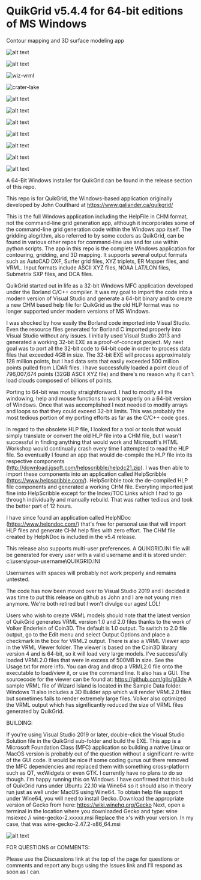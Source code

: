 # QuikGrid v5.4.4 for 64-bit editions of MS Windows
Contour mapping and 3D surface modeling app

![alt text](https://github.com/ferrellsl/QuikGrid/blob/main/Screenshots/Wiz1.png?raw=true)

![alt text](https://github.com/ferrellsl/QuikGrid/blob/main/Screenshots/Wiz2.png?raw=true)

![wiz-vrml](https://github.com/ferrellsl/QuikGrid/assets/5926287/295e3dae-e627-4603-8084-947a175ffa2a)

![crater-lake](https://github.com/ferrellsl/QuikGrid/assets/5926287/37f64102-4d5b-4008-98e9-b4ff4124e6f4)

![alt text](https://github.com/ferrellsl/QuikGrid/blob/main/Screenshots/Wiz3.png?raw=true)

![alt text](https://github.com/ferrellsl/QuikGrid/blob/main/Screenshots/Wiz4.png?raw=true)

![alt text](https://github.com/ferrellsl/QuikGrid/blob/main/Screenshots/wiz5.png?raw=true)

![alt text](https://github.com/ferrellsl/QuikGrid/blob/main/Screenshots/wiz6.png?raw=true)

![alt text](https://github.com/ferrellsl/QuikGrid/blob/main/Screenshots/wiz7.png?raw=true)

![alt text](https://github.com/ferrellsl/QuikGrid/blob/main/Screenshots/wiz-5ft-gradient.png?raw=true)

![alt text](https://github.com/ferrellsl/QuikGrid/blob/main/Screenshots/DXF-contours.png?raw=true)

A 64-Bit Windows installer for QuikGrid can be found in the release section of this repo.

This repo is for QuikGrid, the Windows-based application originally developed by John Coulthard at https://www.galiander.ca/quikgrid/

This is the full Windows application including the HelpFile in CHM format, not the command-line grid generation app, although it incorporates some of the command-line grid generation code within the Windows app itself.  The gridding alogrithm, also referred to by some coders as QuikGrid, can be found in various other repos for command-line use and for use within python scripts.  The app in this repo is the complete Windows application for contouring, gridding, and 3D mapping.  It supports several output formats such as AutoCAD DXF, Surfer grid files, XYZ triplets, ER Mapper files, and VRML.  Input formats include ASCII XYZ files, NOAA LAT/LON files, Submetrix SXP files, and DCA files.

QuikGrid started out in life as a 32-bit Windows MFC application developed under the Borland C/C++ compiler.  It was my goal to import the code into a modern version of Visual Studio and generate a 64-bit binary and to create a new CHM based help file for QuikGrid as the old HLP format was no longer supported under modern versions of MS Windows.

I was shocked by how easily the Borland code imported into Visual Studio. Even the resource files generated for Borland C imported properly into Visual Studio without any issues.  I initially used Visual Studio 2013 and generated a working 32-bit EXE as a proof-of-concept project.  My next goal was to port all the 32-bit code to 64-bit code in order to process data files that exceeded 4GB in size.  The 32-bit EXE will process approximately 128 million points, but I had data sets that easily exceeded 500 million points pulled from LIDAR files.  I have successfully loaded a point cloud of 796,007,674 points (32GB ASCII XYZ file) and there's no reason why it can't load clouds composed of billions of points.

Porting to 64-bit was mostly straightforward.  I had to modify all the windowing, help and mouse functions to work properly on a 64-bit version of Windows.  Once that was accomplished I next needed to modify arrays and loops so that they could exceed 32-bit limits.  This was probably the most tedious portion of my porting efforts as far as the C/C++ code goes.  

In regard to the obsolete HLP file, I looked for a tool or tools that would simply translate or convert the old HLP file into a CHM file, but I wasn't successful in finding anything that would work and Microsoft's HTML Workshop would continually crash every time I attempted to read the HLP file.  So eventually I found an app that would de-compile the HLP file into its respective components (http://download.jgsoft.com/helpscribble/helpdc21.zip). I was then able to import these components into an application called HelpScribble (https://www.helpscribble.com/). HelpScribble took the de-compiled HLP file components and generated a working CHM file.  Everyting imported just fine into HelpScribble except for the Index/TOC Links which I had to go through individually and manually rebuild.  That was rather tedious and took the better part of 12 hours.

I have since found an application called HelpNDoc (https://www.helpndoc.com/) that's free for personal use that will import HLP files and generate CHM help files with zero effort. The CHM file created by HelpNDoc is included in the v5.4 release.

This release also supports multi-user preferences.  A QUIKGRID.INI file will be generated for every user with a valid username and it is stored under:
c:\users\your-username\QUIKGRID.INI

Usernames with spaces will probably not work properly and remains untested.

The code has now been moved over to Visual Studio 2019 and I decided it was time to put this release on github as John and I are not young men anymore.  We're both retired but I won't divulge our ages!  LOL!

Users who wish to create VRML models should note that the latest version of QuikGrid generates VRML version 1.0 and 2.0 files thanks to the work of Volker Enderlein of Coin3D.   The default is 1.0 output.  To switch to 2.0 file output, go to the Edit menu and select Output Options and place a checkmark in the box for VRML2 output. There is also a VRML Viewer app in the VRML Viewer folder.  The viewer is based on the Coin3D library version 4 and is 64-bit, so it will load very large models.  I've successfully loaded VRML2.0 files that were in excess of 500MB in size.  See the Usage.txt for more info.  You can drag and drop a VRML2.0 file onto the executable to load/view it, or use the command line.  It also has a GUI.  The sourcecode for the viewer can be found at:  https://github.com/glls/gl3dv  A sample VRML file of Wizard Island is located in the Sample Data folder.  Windows 11 also includes a 3D Builder app which will render VRML2.0 files but sometimes fails to render extremely large files. Volker also optimized the VRML output which has significantly reduced the size of VRML files generated by QuikGrid.


BUILDING:

If you're using Visual Studio 2019 or later, double-click the Visual Studio Solution file in the QuikGrid sub-folder and build the EXE.  This app is a Microsoft Foundation Class (MFC) application so building a native Linux or MacOS version is probably out of the question without a significant re-write of the GUI code. It would be nice if some coding gurus out there removed the MFC dependencies and replaced them with something cross-platform such as QT, wxWidgets or even GTK.  I currently have no plans to do so though.  I'm happy running this on Windows. I have confirmed that this build of QuikGrid runs under Ubuntu 22.10 via Wine64 so it should also in theory run just as well under MacOS using Wine64.  To obtain help file support under Wine64, you will need to install Gecko.
Download the appropriate version of Gecko from here:  https://wiki.winehq.org/Gecko
Next, open a terminal in the location where you downloaded Gecko and type:  wine msiexec /i wine-gecko-2.xxxxx.msi
Replace the x's with your version.  In my case, that was wine-gecko-2.47.2-x86_64.msi


![alt text](https://github.com/ferrellsl/QuikGrid/blob/main/Screenshots/Quikgrid-Ubuntu.png?raw=true)



FOR QUESTIONS or COMMENTS:

Please use the Discussions link at the top of the page for questions or comments and report any bugs using the Issues link and I'll respond as soon as I can.





